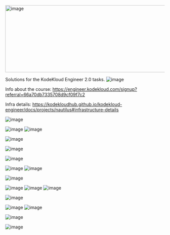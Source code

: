 <img width="792" height="213" alt="image" src="https://github.com/user-attachments/assets/8809ab84-75e7-4d2d-9b3c-a665fffeedf0" />


Solutions for the KodeKloud Engineer 2.0 tasks.
![image](https://github.com/user-attachments/assets/70beaf7b-3afb-4755-9a18-0fdaf9f9b00c)

Info about the course:
https://engineer.kodekloud.com/signup?referral=66a70db7335708d9cf09f7c2

Infra details: https://kodekloudhub.github.io/kodekloud-engineer/docs/projects/nautilus#infrastructure-details

![image](https://github.com/user-attachments/assets/12dcabb8-8a45-4386-a38a-f4bc01ffab12)

![image](https://github.com/user-attachments/assets/176b4cfd-19ed-49c9-9a38-2f848bd4de74)
![image](https://github.com/user-attachments/assets/1b7ae98f-fccd-4013-a517-7c71a94a32fe)

![image](https://github.com/user-attachments/assets/733f05ac-71e9-4841-bc5d-3f729a54d011)

![image](https://github.com/user-attachments/assets/b580f4ee-3c80-4720-8bcd-508657f2f8dc)

![image](https://github.com/user-attachments/assets/88486374-0d8a-4388-89e6-f25ae449b632)

![image](https://github.com/user-attachments/assets/dc5b91a1-636d-47cd-b475-af3dc3bda506)
![image](https://github.com/user-attachments/assets/44cb88a8-049f-4102-8586-e846ce405ee8)

![image](https://github.com/user-attachments/assets/5cebc9a0-49b0-46fe-bc0c-8f4f8c7324c1)

![image](https://github.com/user-attachments/assets/58e6d3a0-d57f-449c-82a8-480964879b2f)
![image](https://github.com/user-attachments/assets/1f943bf4-5382-4405-ba4b-5e0b479a33c8)
![image](https://github.com/user-attachments/assets/8a19d406-86bf-4822-8bde-c6117c524c02)

![image](https://github.com/user-attachments/assets/25cfa946-83f5-46f7-9c16-f516ec4083b2)


![image](https://github.com/user-attachments/assets/28fe3e06-26d5-448b-889d-f2771ac0f99b)
![image](https://github.com/user-attachments/assets/3bc53c3c-aaca-4767-a4ad-64d515cd11d2)

![image](https://github.com/user-attachments/assets/fb4ba198-3c7c-4ae8-8cf6-68357263798d)

![image](https://github.com/user-attachments/assets/979c8476-051f-4421-a0f6-cb86326ea95d)
